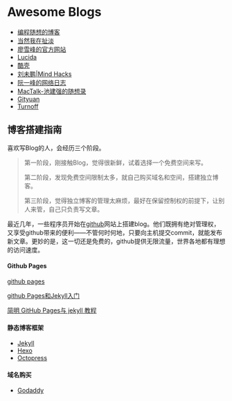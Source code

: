 # Awesome Blogs
- [编程随想的博客](https://program-think.blogspot.com/)
- [当然我在扯淡](http://www.yinwang.org/)
- [廖雪峰的官方网站](http://www.liaoxuefeng.com/)
- [Lucida](http://zh.lucida.me/)
- [酷壳](http://coolshell.cn/)
- [刘未鹏|Mind Hacks](http://mindhacks.cn/)
- [阮一峰的网络日志](http://www.ruanyifeng.com/blog/)
- [MacTalk-池建强的随想录](http://macshuo.com/)
- [Gityuan](http://gityuan.com/)
- [Turnoff](http://turnoff.us/)




## 博客搭建指南

喜欢写Blog的人，会经历三个阶段。

> 第一阶段，刚接触Blog，觉得很新鲜，试着选择一个免费空间来写。
>
> 第二阶段，发现免费空间限制太多，就自己购买域名和空间，搭建独立博客。
>
> 第三阶段，觉得独立博客的管理太麻烦，最好在保留控制权的前提下，让别人来管，自己只负责写文章。

最近几年，一些程序员开始在[github](https://github.com/)网站上搭建blog。他们既拥有绝对管理权，又享受github带来的便利——不管何时何地，只要向主机提交commit，就能发布新文章。更妙的是，这一切还是免费的，github提供无限流量，世界各地都有理想的访问速度。


#### Github Pages

[github pages](https://pages.github.com/)

[github Pages和Jekyll入门](http://www.ruanyifeng.com/blog/2012/08/blogging_with_jekyll.html)

[简明 GitHub Pages与 jekyll 教程](http://www.cnfeat.com/blog/2014/05/11/how-to-build-a-blog/)

#### 静态博客框架

- [Jekyll](https://jekyllrb.com/)
- [Hexo](https://hexo.io/zh-cn/index.html)
- [Octopress](https://github.com/imathis/octopress)

#### 域名购买

- [Godaddy](https://sg.godaddy.com/zh/)